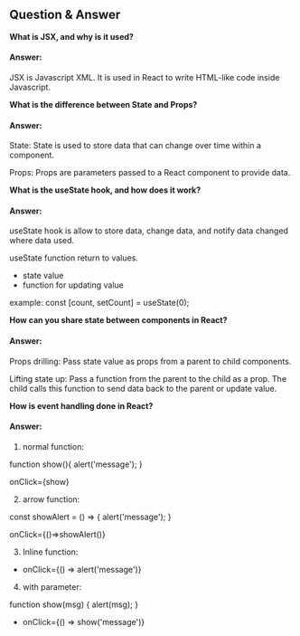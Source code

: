  ## Question & Answer
 **What is JSX, and why is it used?**

 #### Answer: 

 JSX is Javascript XML. It is used in React to write HTML-like code inside Javascript.

 
 **What is the difference between State and Props?**

 #### Answer: 

State: State is used to store data that can change over time within a component.

Props: Props are parameters passed to a React component to provide data.


 **What is the useState hook, and how does it work?**

 #### Answer: 

 useState hook is allow to store data, change data, and notify data changed where data used.

 useState function return to values.
 - state value
 - function for updating value

 example: const [count, setCount] = useState(0);  


 **How can you share state between components in React?**

 #### Answer: 

 Props drilling: 
 Pass state value as props from a parent to child components.

Lifting state up:
Pass a function from the parent to the child as a prop. The child calls this function to send data back to the parent or update value.


 **How is event handling done in React?**
  #### Answer: 

1. normal function: 
  
function show(){
alert('message');
}

  onClick={show}

2. arrow function:

  const showAlert = () => {
    alert('message');
  }

  onClick={()=>showAlert()}

3. Inline function:
  - onClick={() => alert('message')}

4. with parameter:

  function show(msg) {
  alert(msg);
}
  - onClick={() => show('message')}




 